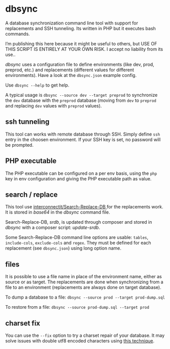 # dbsync

A database synchronization command line tool with support for replacements and SSH tunneling. Its written in PHP but it executes bash commands.

I’m publishing this here because it might be useful to others, but USE OF THIS SCRIPT IS ENTIRELY AT YOUR OWN RISK. I accept no liability from its use..

*dbsync* uses a configuration file to  define environments (like dev, prod, preprod, etc.) and replacements (different values for different environments). Have a look at the `dbsync.json` example config.

Use `dbsync --help` to get help.

A typical usage is `dbsync --source dev --target preprod` to synchronize the `dev` database with the `preprod` database (moving from `dev` to `preprod` and replacing `dev` values with `preprod` values).

## ssh tunneling

This tool can works with remote database through SSH. Simply define `ssh` entry in the choosen environment. If your SSH key is set, no password will be prompted.

## PHP executable

The PHP executable can be configured on a per env basis, using the `php` key in env configuration and giving the PHP executable path as value.

## search / replace

This tool use [interconnectit/Search-Replace-DB
](https://github.com/interconnectit/Search-Replace-DB) for the replacements work. It is stored in *base64* in the *dbsync* command file.

Search-Replace-DB, *srdb*, is updated through composer and stored in *dbsync* with a composer script: *update-srdb*.

Some Search-Replace-DB command line options are usable: `tables`, `include-cols`, `exclude-cols` and `regex`. They must be defined for each replacement (see `dbsync.json`) using long option name.

## files

It is possible to use a file name in place of the environment name, either as source or as target. The replacements are done when synchronizing from a file to an environment (replacements are always done on target database).

To dump a database to a file: `dbsync --source prod --target prod-dump.sql`

To restore from a file: `dbsync --source prod-dump.sql --target prod`

## charset fix

You can use the `--fix` option to try a charset repair of your database. It may solve issues with double utf8 encoded characters using [this technique](http://blog.hno3.org/2010/04/22/fixing-double-encoded-utf-8-data-in-mysql/).